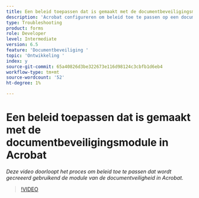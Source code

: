 ```yaml
---
title: Een beleid toepassen dat is gemaakt met de documentbeveiligingsmodule in Acrobat
description: 'Acrobat configureren om beleid toe te passen op een document met behulp van documentbeveiliging '
type: Troubleshooting
product: forms
role: Developer
level: Intermediate
version: 6.5
feature: 'Documentbeveiliging '
topic: 'Ontwikkeling '
index: y
source-git-commit: 65a40826d3be322673e116d98124c3cbfb1d6eb4
workflow-type: tm+mt
source-wordcount: '52'
ht-degree: 1%

---
```



# Een beleid toepassen dat is gemaakt met de documentbeveiligingsmodule in Acrobat

*Deze video doorloopt het proces om beleid toe te passen dat wordt gecreeerd gebruikend de module van de documentveiligheid in Acrobat.*

>[!VIDEO](https://video.tv.adobe.com/v/335486?quality=9&learn=on)
